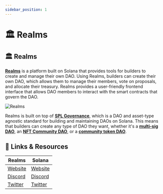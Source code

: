 ```yaml
---
sidebar_position: 1
---
```


# 🏛️ Realms

## 🏛️ Realms

[**Realms**](https://app.realms.today/realms) is a platform built on Solana that provides tools for builders to create and manage their own DAO. Using Realms, builders can create their own DAO, which allows them to manage their members, vote on proposals, and allocate their treasury. Realms provides a user-friendly frontend interface that allows DAO members to interact with the smart contracts that govern the DAO.

![Realms](https://i.imgur.com/HbHf7sA.png)

Realms is built on top of [**SPL Governance**](https://github.com/solana-labs/solana-program-library/tree/master/governance), which is a DAO and asset-type agnostic standard for building and maintaining DAOs on Solana. This means that builders can create any type of DAO they want, whether it's a [**multi-sig DAO**](https://paragraph.xyz/@xentoshi/multi-sig-on-solana), an [**NFT Community DAO**](https://paragraph.xyz/@xentoshi/nft-community-dao-on-solana-governance-with-nft-voting), or a [**community token DAO**](https://paragraph.xyz/@legend/create-community-token-dao-on-solana).



## 🔗 Links & Resources

<table data-full-width="false"><thead><tr><th>Realms</th><th>Solana</th></tr></thead><tbody><tr><td><a href="https://app.realms.today/realms">Website</a></td><td><a href="https://solana.com/">Website</a></td></tr><tr><td><a href="../%F0%9F%93%9A%20Introduction/discord.gg/6UZHcNJFr8/">Discord</a></td><td><a href="https://discord.com/invite/kBbATFA7PW">Discord</a></td></tr><tr><td><a href="https://twitter.com/Realms_DAOs">Twitter</a></td><td><a href="https://twitter.com/solana">Twitter</a></td></tr></tbody></table>
